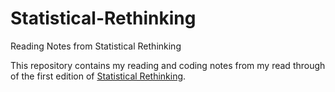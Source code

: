 # Statistical-Rethinking
Reading Notes from Statistical Rethinking

This repository contains my reading and coding notes from my read through of the first edition of [Statistical Rethinking](https://xcelab.net/rm/statistical-rethinking/). 
